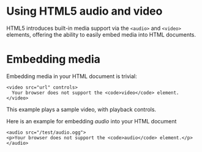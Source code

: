 # Using HTML5 audio and video

HTML5 introduces built-in media support via the `<audio>` and `<video>` elements, offering the ability to easily embed media into HTML documents.

# **Embedding media**

Embedding media in your HTML document is trivial:

```
<video src="url" controls>
  Your browser does not support the <code>video</code> element.
</video>
```

This example plays a sample video, with playback controls.

Here is an example for embedding _audio_ into your HTML document



```
<audio src="/test/audio.ogg">
<p>Your browser does not support the <code>audio</code> element.</p>
</audio>
```

